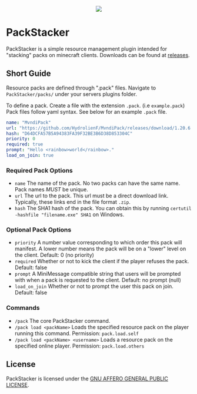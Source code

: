 <p align="center">
  <img src="https://github.com/tlm9201/PackStacker/assets/69724732/b27f942c-0c9a-40fb-a035-79fd88e19a28" />
</p>

# PackStacker
PackStacker is a simple resource management plugin intended for "stacking" packs on minecraft clients.
Downloads can be found at [releases](https://github.com/tlm9201/PackStacker/releases).

## Short Guide
Resource packs are defined through ".pack" files. Navigate to `PackStacker/packs/` under your servers plugins folder.

To define a pack. Create a file with the extension `.pack`. (i.e `example.pack`)
Pack files follow yaml syntax. See below for an example `.pack` file.

```yaml
name: "MvndiPack"
url: "https://github.com/HydrolienF/MvndiPack/releases/download/1.20.6.425/MvndiPack.zip"
hash: "D64DCFA57B5A94383FA39F32BE3B6D38D853304C"
priority: 0
required: true
prompt: "Hello <rainbow>world</rainbow>."
load_on_join: true
```

### Required Pack Options
* `name` The name of the pack. No two packs can have the same name. Pack names *MUST* be unique.
* `url` The url to the pack. This url must be a direct download link. Typically, these links end in the file format `.zip`.
* `hash` The SHA1 hash of the pack. You can obtain this by running `certutil -hashfile "filename.exe" SHA1` on Windows.

### Optional Pack Options
* `priority` A number value corresponding to which order this pack will manifest. A lower number means the pack will be on a "lower" level on the client. Default: 0 (no priority)
* `required` Whether or not to kick the client if the player refuses the pack. Default: false
* `prompt` A MiniMessage compatible string that users will be prompted with when a pack is requested to the client. Default: no prompt (null)
* `load_on_join` Whether or not to prompt the user this pack on join. Default: false

### Commands
* `/pack` The core PackStacker command.
* `/pack load <packName>` Loads the specified resource pack on the player running this command. Permission: `pack.load.self`
* `/pack load <packName> <username>` Loads a resource pack on the specified online player. Permission: `pack.load.others`

## License
PackStacker is licensed under the [GNU AFFERO GENERAL PUBLIC LICENSE](https://www.gnu.org/licenses/agpl-3.0.en.html).
